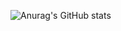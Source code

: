 ![Anurag's GitHub stats](https://github-readme-stats.vercel.app/api?username=k000927&show_icons=true&theme=dark)
